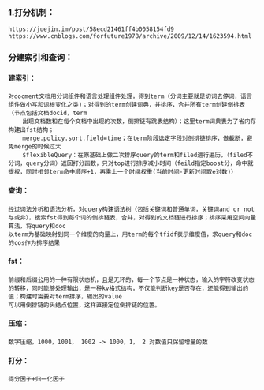 ### 1.打分机制：
    https://juejin.im/post/58ecd21461ff4b0058154fd9
    https://www.cnblogs.com/forfuture1978/archive/2009/12/14/1623594.html
    
### 分建索引和查询：
#### 建索引：
    对docment文档用分词组件和语言处理组件处理，得到term（分词主要就是切词去停词，语言组件做小写和词根变化之类)；对得到的term创建词典，并排序，合并所有term创建倒排表（节点包括文档docid，term
        出现文档数和在每个文档中出现的次数，倒排链有跳表结构）；这里term词典表为了省内存构建出fst结构；
        merge.policy.sort.field=time；在term阶段选定字段对倒排链排序，做截断，避免merge的时候过大
        $flexibleQuery：在原基础上做二次排序query的term和filed进行遍历，（filed不分词，query分词）返回打分函数，只对top进行排序减小时间（feild指定boost分，命中就提权，同时相邻term命中顺序+1，再乘上一个时间权重(当前时间-更新时间取e对数)）

#### 查询：
    经过词法分析和语法分析，对query构建语法树（包括关键词和普通单词，关键词and or not 与或非），搜索fst得到每个词的倒排链表，合并，对得到的文档链进行排序；排序采用空间向量算法，将query和doc
    以term为基础映射到同一个维度的向量上，用term的每个tfidf表示维度值，求query和doc的cos作为排序结果

#### fst：
    前缀和后缀公用的一种有限状态机，且是无环的，每一个节点是一种状态，输入的字符改变状态的转移，同时能够处理输出，是一种kv格式结构，不仅能判断key是否存在，还能得到输出的值；构建时需要对term排序，输出的value
    可以用倒排链的头结点位置，这样直接定位倒排链的位置。

#### 压缩：
    数字压缩，1000，1001， 1002 -> 1000，1， 2 对数值只保留增量的数
#### 打分：
    得分因子+归一化因子